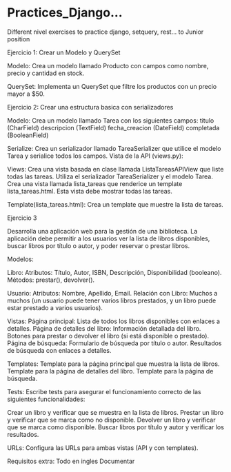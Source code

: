 # Practices_Django...
Different nivel exercises to practice django, setquery, rest... to Junior position

Ejercicio 1: Crear un Modelo y QuerySet

Modelo:
Crea un modelo llamado Producto con campos como nombre, precio y cantidad en stock.

QuerySet:
Implementa un QuerySet que filtre los productos con un precio mayor a $50.

Ejercicio 2: Crear una estructura basica con serializadores

Modelo:
Crea un modelo llamado Tarea con los siguientes campos:
titulo (CharField)
descripcion (TextField)
fecha_creacion (DateField)
completada (BooleanField)

Serialize:
Crea un serializador llamado TareaSerializer que utilice el modelo Tarea y serialice todos los campos.
Vista de la API (views.py):

Views:
Crea una vista basada en clase llamada ListaTareasAPIView que liste todas las tareas. Utiliza el serializador TareaSerializer y el modelo Tarea.
Crea una vista llamada lista_tareas que renderice un template lista_tareas.html. Esta vista debe mostrar todas las tareas.

Template(lista_tareas.html):
Crea un template que muestre la lista de tareas. 


Ejercicio 3 

Desarrolla una aplicación web para la gestión de una biblioteca. La aplicación debe permitir a los usuarios ver la lista de libros disponibles, buscar libros por título o autor, y poder reservar o prestar libros.

Modelos:

Libro:
Atributos: Título, Autor, ISBN, Descripción, Disponibilidad (booleano).
Métodos: prestar(), devolver().

Usuario:
Atributos: Nombre, Apellido, Email.
Relación con Libro: Muchos a muchos (un usuario puede tener varios libros prestados, y un libro puede estar prestado a varios usuarios).

Vistas:
  Página principal:
    Lista de todos los libros disponibles con enlaces a detalles.
  Página de detalles del libro:
    Información detallada del libro.
    Botones para prestar o devolver el libro (si está disponible o prestado).
  Página de búsqueda:
    Formulario de búsqueda por título o autor.
    Resultados de búsqueda con enlaces a detalles.
    
Templates:
Template para la página principal que muestra la lista de libros.
Template para la página de detalles del libro.
Template para la página de búsqueda.

Tests:
Escribe tests para asegurar el funcionamiento correcto de las siguientes funcionalidades:
  
  Crear un libro y verificar que se muestra en la lista de libros.
  Prestar un libro y verificar que se marca como no disponible.
  Devolver un libro y verificar que se marca como disponible.
  Buscar libros por título y autor y verificar los resultados.

URLs:
Configura las URLs para ambas vistas (API y con templates).

Requisitos extra:
  Todo en ingles
  Documentar 
